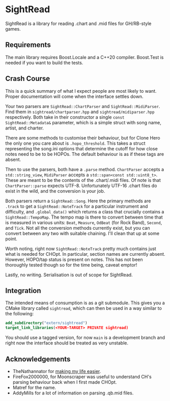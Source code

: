 # SightRead

SightRead is a library for reading .chart and .mid files for GH/RB-style games.

## Requirements

The main library requires Boost.Locale and a C++20 compiler. Boost.Test is
needed if you want to build the tests.

## Crash Course

This is a quick summary of what I expect people are most likely to want. Proper
documentation will come when the interface settles down.

Your two parsers are `SightRead::ChartParser` and `SightRead::MidiParser`. Find
them in `sightread/chartparser.hpp` and `sightread/midiparser.hpp` respectively.
Both take in their constructor a single `const SightRead::Metadata&` parameter,
which is a simple struct with song name, artist, and charter.

There are some methods to customise their behaviour, but for Clone Hero the only
one you care about is `.hopo_threshold`. This takes a struct representing the
song.ini options that determine the cutoff for how close notes need to be to be
HOPOs. The default behaviour is as if these tags are absent.

Then to use the parsers, both have a `.parse` method. `ChartParser` accepts a
`std::string_view`, `MidiParser` accepts a `std::span<const std::uint8_t>`.
These are meant to be the contents of the .chart/.midi files. Of note is that
`ChartParser::parse` expects UTF-8. Unfortunately UTF-16 .chart files do exist
in the wild, and the conversion is your job.

Both parsers return a `SightRead::Song`. Here the primary methods are `.track`
to get a `SightRead::NoteTrack` for a particular instrument and difficulty, and
`.global_data()` which returns a class that crucially contains a
`SightRead::TempoMap`. The tempo map is there to convert between time that is
measured in various units: `Beat`, `Measure`, `OdBeat` (for Rock Band),
`Second`, and `Tick`. Not all the conversion methods currently exist, but you
can convert between any two with suitable chaining. I'll clean that up at some
point.

Worth noting, right now `SightRead::NoteTrack` pretty much contains just what is
needed for CHOpt. In particular, section names are currently absent. However,
HOPO/tap status is present on notes. This has not been thoroughly tested though
so for the time being, caveat emptor!

Lastly, no writing. Serialisation is out of scope for SightRead.

## Integration

The intended means of consumption is as a git submodule. This gives you a CMake
library called `sightread`, which can then be used in a way similar to the
following:

```cmake
add_subdirectory("extern/sightread")
target_link_libraries(<YOUR-TARGET> PRIVATE sightread)
```

You should use a tagged version, for now `main` is a development branch and
right now the interface should be treated as very unstable.

## Acknowledgements

* TheNathannator for [making my life easier](https://github.com/TheNathannator/GuitarGame_ChartFormats).
* FireFox2000000, for Moonscraper was useful to understand CH's parsing
behaviour back when I first made CHOpt.
* Matref for the name.
* AddyMills for a lot of information on parsing .qb.mid files.
